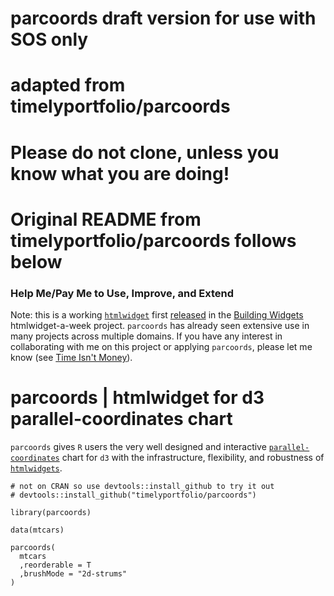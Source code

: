 # parcoords draft version for use with SOS only                #
# adapted from timelyportfolio/parcoords                       #
# Please do not clone, unless you know what you are doing!     #
# Original README from timelyportfolio/parcoords follows below #

### Help Me/Pay Me to Use, Improve, and Extend

Note:  this is a working [`htmlwidget`](http://htmlwidgets.org) first [released](http://www.buildingwidgets.com/blog/2015/1/30/week-04-interactive-parallel-coordinates-1) in the [Building Widgets](http://buildingwidgets.org) htmlwidget-a-week project.  `parcoords` has already seen extensive use in many projects across multiple domains.  If you have any interest in collaborating with me on this project or applying `parcoords`, please let me know (see [Time Isn't Money](http://www.buildingwidgets.com/blog/2016/2/12/time-isnt-money)).

# parcoords | htmlwidget for d3 parallel-coordinates chart

`parcoords` gives `R` users the very well designed and interactive [`parallel-coordinates`](http://syntagmatic.github.com/parallel-coordinates/) chart for `d3` with the infrastructure, flexibility, and robustness of [`htmlwidgets`](http://htmlwidgets.org).

```
# not on CRAN so use devtools::install_github to try it out
# devtools::install_github("timelyportfolio/parcoords")

library(parcoords)

data(mtcars)

parcoords(
  mtcars
  ,reorderable = T
  ,brushMode = "2d-strums"
)
```

